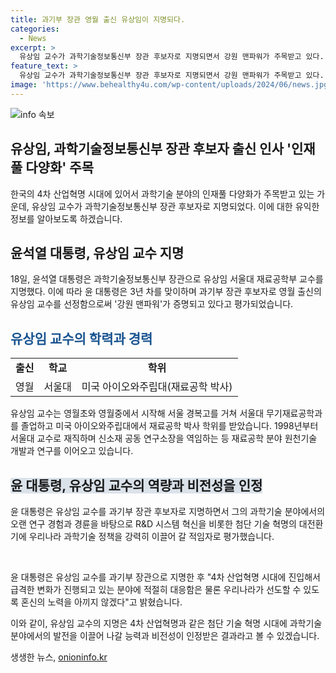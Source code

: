 ```yaml
---
title: 과기부 장관 영월 출신 유상임이 지명되다.
categories:
  - News
excerpt: >
  유상임 교수가 과학기술정보통신부 장관 후보자로 지명되면서 강원 맨파워가 주목받고 있다. 윤 대통령의 신임 장관 후보자로써 4차 산업혁명 대응 및 선도를 다짐하며 도내 출신 인사의 다양성이 주목받는 가운데, 유 후보자의 경험과 전문성이 R&D 시스템 혁신 및 첨단 기술 혁명의 대전환기에서 우리나라를 이끌 적임자로 평가되고 있다. 또한, 도 출신 인사들의 전문성이 인정받아 강원 인재풀이 다양화되고 있는 점도 주목받고 있다.
feature_text: >
  유상임 교수가 과학기술정보통신부 장관 후보자로 지명되면서 강원 맨파워가 주목받고 있다. 윤 대통령의 신임 장관 후보자로써 4차 산업혁명 대응 및 선도를 다짐하며 도내 출신 인사의 다양성이 주목받는 가운데, 유 후보자의 경험과 전문성이 R&D 시스템 혁신 및 첨단 기술 혁명의 대전환기에서 우리나라를 이끌 적임자로 평가되고 있다. 또한, 도 출신 인사들의 전문성이 인정받아 강원 인재풀이 다양화되고 있는 점도 주목받고 있다.
image: 'https://www.behealthy4u.com/wp-content/uploads/2024/06/news.jpg'
---
```


<p><img src="https://www.behealthy4u.com/wp-content/uploads/2024/06/news.jpg" alt="info 속보" /></p>

<h2>유상임, 과학기술정보통신부 장관 후보자 출신 인사 '인재풀 다양화' 주목</h2>

<p>한국의 4차 산업혁명 시대에 있어서 과학기술 분야의 인재풀 다양화가 주목받고 있는 가운데, 유상임 교수가 과학기술정보통신부 장관 후보자로 지명되었다. 이에 대한 유익한 정보를 알아보도록 하겠습니다.</p>

<h2>윤석열 대통령, 유상임 교수 지명</h2>

<p>18일, 윤석열 대통령은 과학기술정보통신부 장관으로 유상임 서울대 재료공학부 교수를 지명했다. 이에 따라 윤 대통령은 3년 차를 맞이하며 과기부 장관 후보자로 영월 출신의 유상임 교수를 선정함으로써 '강원 맨파워'가 증명되고 있다고 평가되었습니다.</p>

<h2><span style="color: #1a5490;">유상임 교수의 학력과 경력</span></h2>

<table>
  <tr>
    <td style="text-align: center; height: 17px;"><b>출신</b></td>
    <td style="text-align: center; height: 17px;"><b>학교</b></td>
    <td style="text-align: center; height: 17px;"><b>학위</b></td>
  </tr>
  <tr>
    <td style="text-align: center; height: 17px;">영월</td>
    <td style="text-align: center; height: 17px;">서울대</td>
    <td style="text-align: center; height: 17px;">미국 아이오와주립대(재료공학 박사)</td>
  </tr>
</table>

<p>유상임 교수는 영월초와 영월중에서 시작해 서울 경복고를 거쳐 서울대 무기재료공학과를 졸업하고 미국 아이오와주립대에서 재료공학 박사 학위를 받았습니다. 1998년부터 서울대 교수로 재직하며 신소재 공동 연구소장을 역임하는 등 재료공학 분야 원천기술 개발과 연구를 이어오고 있습니다.</p>

<h2><b><span style="background-color: #21538527;">윤 대통령, 유상임 교수의 역량과 비전성을 인정</span></b></h2>

<p>윤 대통령은 유상임 교수를 과기부 장관 후보자로 지명하면서 그의 과학기술 분야에서의 오랜 연구 경험과 경륜을 바탕으로 R&amp;D 시스템 혁신을 비롯한 첨단 기술 혁명의 대전환기에 우리나라 과학기술 정책을 강력히 이끌어 갈 적임자로 평가했습니다.</p>

<p data-ke-size="size16">&nbsp;</p>

<p>윤 대통령은 유상임 교수를 과기부 장관으로 지명한 후 "4차 산업혁명 시대에 진입해서 급격한 변화가 진행되고 있는 분야에 적절히 대응함은 물론 우리나라가 선도할 수 있도록 혼신의 노력을 아끼지 않겠다"고 밝혔습니다.</p>

<p>이와 같이, 유상임 교수의 지명은 4차 산업혁명과 같은 첨단 기술 혁명 시대에 과학기술 분야에서의 발전을 이끌어 나갈 능력과 비전성이 인정받은 결과라고 볼 수 있겠습니다.</p>
생생한 뉴스, <a href="https://onioninfo.kr" rel="dofollow">onioninfo.kr</a>


